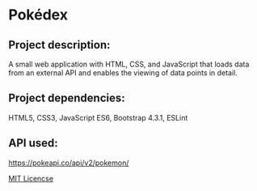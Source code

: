 # Pokédex

## Project description: 
A small web application with HTML, CSS, and JavaScript that loads data from an external API and enables the viewing of data points in detail.

## Project dependencies: 
HTML5, CSS3, JavaScript ES6, Bootstrap 4.3.1, ESLint

## API used:
https://pokeapi.co/api/v2/pokemon/

[MIT Licencse](https://github.com/ClaraPapaya/First-JS-app/blob/main/LICENSE)
